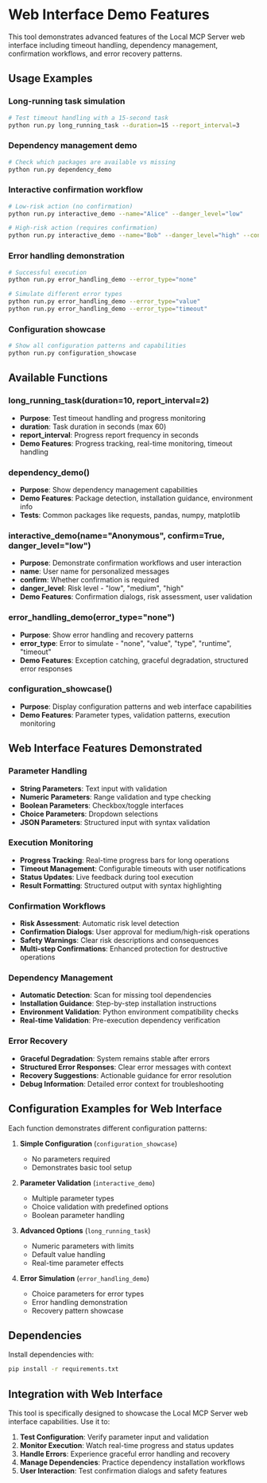 # Web Interface Demo Features

This tool demonstrates advanced features of the Local MCP Server web interface including timeout handling, dependency management, confirmation workflows, and error recovery patterns.

## Usage Examples

### Long-running task simulation
```bash
# Test timeout handling with a 15-second task
python run.py long_running_task --duration=15 --report_interval=3
```

### Dependency management demo
```bash
# Check which packages are available vs missing
python run.py dependency_demo
```

### Interactive confirmation workflow
```bash
# Low-risk action (no confirmation)
python run.py interactive_demo --name="Alice" --danger_level="low"

# High-risk action (requires confirmation)
python run.py interactive_demo --name="Bob" --danger_level="high" --confirm=True
```

### Error handling demonstration
```bash
# Successful execution
python run.py error_handling_demo --error_type="none"

# Simulate different error types
python run.py error_handling_demo --error_type="value"
python run.py error_handling_demo --error_type="timeout"
```

### Configuration showcase
```bash
# Show all configuration patterns and capabilities
python run.py configuration_showcase
```

## Available Functions

### long_running_task(duration=10, report_interval=2)
- **Purpose**: Test timeout handling and progress monitoring
- **duration**: Task duration in seconds (max 60)
- **report_interval**: Progress report frequency in seconds
- **Demo Features**: Progress tracking, real-time monitoring, timeout handling

### dependency_demo()
- **Purpose**: Show dependency management capabilities
- **Demo Features**: Package detection, installation guidance, environment info
- **Tests**: Common packages like requests, pandas, numpy, matplotlib

### interactive_demo(name="Anonymous", confirm=True, danger_level="low")
- **Purpose**: Demonstrate confirmation workflows and user interaction
- **name**: User name for personalized messages
- **confirm**: Whether confirmation is required
- **danger_level**: Risk level - "low", "medium", "high"
- **Demo Features**: Confirmation dialogs, risk assessment, user validation

### error_handling_demo(error_type="none")
- **Purpose**: Show error handling and recovery patterns
- **error_type**: Error to simulate - "none", "value", "type", "runtime", "timeout"
- **Demo Features**: Exception catching, graceful degradation, structured error responses

### configuration_showcase()
- **Purpose**: Display configuration patterns and web interface capabilities
- **Demo Features**: Parameter types, validation patterns, execution monitoring

## Web Interface Features Demonstrated

### **Parameter Handling**
- **String Parameters**: Text input with validation
- **Numeric Parameters**: Range validation and type checking
- **Boolean Parameters**: Checkbox/toggle interfaces
- **Choice Parameters**: Dropdown selections
- **JSON Parameters**: Structured input with syntax validation

### **Execution Monitoring**
- **Progress Tracking**: Real-time progress bars for long operations
- **Timeout Management**: Configurable timeouts with user notifications
- **Status Updates**: Live feedback during tool execution
- **Result Formatting**: Structured output with syntax highlighting

### **Confirmation Workflows**
- **Risk Assessment**: Automatic risk level detection
- **Confirmation Dialogs**: User approval for medium/high-risk operations
- **Safety Warnings**: Clear risk descriptions and consequences
- **Multi-step Confirmations**: Enhanced protection for destructive operations

### **Dependency Management**
- **Automatic Detection**: Scan for missing tool dependencies
- **Installation Guidance**: Step-by-step installation instructions
- **Environment Validation**: Python environment compatibility checks
- **Real-time Validation**: Pre-execution dependency verification

### **Error Recovery**
- **Graceful Degradation**: System remains stable after errors
- **Structured Error Responses**: Clear error messages with context
- **Recovery Suggestions**: Actionable guidance for error resolution
- **Debug Information**: Detailed error context for troubleshooting

## Configuration Examples for Web Interface

Each function demonstrates different configuration patterns:

1. **Simple Configuration** (`configuration_showcase`)
   - No parameters required
   - Demonstrates basic tool setup

2. **Parameter Validation** (`interactive_demo`)
   - Multiple parameter types
   - Choice validation with predefined options
   - Boolean parameter handling

3. **Advanced Options** (`long_running_task`)
   - Numeric parameters with limits
   - Default value handling
   - Real-time parameter effects

4. **Error Simulation** (`error_handling_demo`)
   - Choice parameters for error types
   - Error handling demonstration
   - Recovery pattern showcase

## Dependencies

Install dependencies with:
```bash
pip install -r requirements.txt
```

## Integration with Web Interface

This tool is specifically designed to showcase the Local MCP Server web interface capabilities. Use it to:

1. **Test Configuration**: Verify parameter input and validation
2. **Monitor Execution**: Watch real-time progress and status updates
3. **Handle Errors**: Experience graceful error handling and recovery
4. **Manage Dependencies**: Practice dependency installation workflows
5. **User Interaction**: Test confirmation dialogs and safety features
